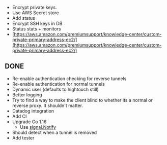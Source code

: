 - Encrypt private keys.
- Use AWS Secret store
- Add status
- Encrypt SSH keys in DB
- Status stats + monitors
- [https://aws.amazon.com/premiumsupport/knowledge-center/custom-private-primary-address-ec2/](https://aws.amazon.com/premiumsupport/knowledge-center/custom-private-primary-address-ec2/)

## DONE
- Re-enable authentication checking for reverse tunnels
- Re-enable authentication for normal tunnels
- Dynamic user (defaults to hightouch still)
- Better logging
- Try to find a way to make the client blind to whether its a normal or reverse proxy. It shouldn't matter.
- Datadog integration
- Add CI
- Upgrade Go 1.16
  - Use [signal.Notify](https://millhouse.dev/posts/graceful-shutdowns-in-golang-with-signal-notify-context) 
- Should detect when a tunnel is removed
- Add tester
